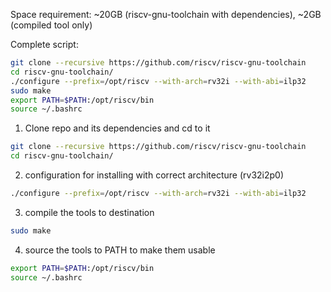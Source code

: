 Space requirement: ~20GB (riscv-gnu-toolchain with dependencies), ~2GB (compiled tool only)

Complete script:
```bash
git clone --recursive https://github.com/riscv/riscv-gnu-toolchain
cd riscv-gnu-toolchain/
./configure --prefix=/opt/riscv --with-arch=rv32i --with-abi=ilp32
sudo make
export PATH=$PATH:/opt/riscv/bin
source ~/.bashrc
```

1. Clone repo and its dependencies and cd to it
```bash
git clone --recursive https://github.com/riscv/riscv-gnu-toolchain
cd riscv-gnu-toolchain/
```

2. configuration for installing with correct architecture (rv32i2p0)
```bash
./configure --prefix=/opt/riscv --with-arch=rv32i --with-abi=ilp32
```

3. compile the tools to destination
```bash
sudo make
```

4. source the tools to PATH to make them usable
```bash
export PATH=$PATH:/opt/riscv/bin
source ~/.bashrc
```
